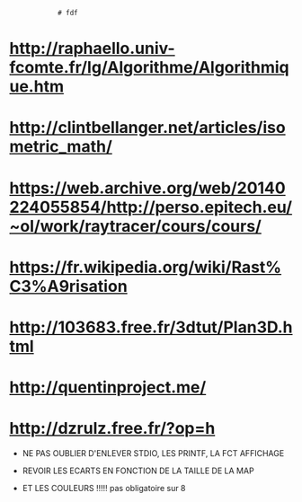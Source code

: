 				# fdf
# http://raphaello.univ-fcomte.fr/Ig/Algorithme/Algorithmique.htm
# http://clintbellanger.net/articles/isometric_math/
# https://web.archive.org/web/20140224055854/http://perso.epitech.eu/~ol/work/raytracer/cours/cours/
# https://fr.wikipedia.org/wiki/Rast%C3%A9risation
# http://103683.free.fr/3dtut/Plan3D.html

# http://quentinproject.me/
# http://dzrulz.free.fr/?op=h


- NE PAS OUBLIER D'ENLEVER STDIO, LES PRINTF, LA FCT AFFICHAGE

- REVOIR LES ECARTS EN FONCTION DE LA TAILLE DE LA MAP
- ET LES COULEURS !!!!! pas obligatoire sur 8
